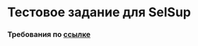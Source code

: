 # Тестовое задание для SelSup

### Требования по [ссылке](https://docs.yandex.ru/docs/view?url=ya-disk-public%3A%2F%2FisWHXuM2ECm%2BItXxtyfsox9GuUPLTKK0N5EcStlMcL7HbRrP8GARg%2BAkLsH4kikEq%2FJ6bpmRyOJonT3VoXnDag%3D%3D&name=Тестовое%20задание%20Frontend.docx)
